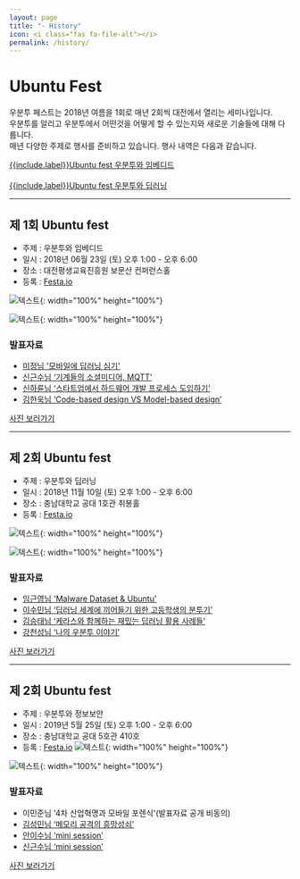 ```yaml
---
layout: page
title: "- History"
icon: <i class="fas fa-file-alt"></i>
permalink: /history/
---
```


# Ubuntu Fest
우분투 페스트는 2018년 여름을 1회로 매년 2회씩 대전에서 열리는 세미나입니다.<br/>
우분투를 알리고 우분투에서 어떤것을 어떻게 할 수 있는지와 새로운 기술들에 대해 다룹니다.<br/>
매년 다양한 주제로 행사를 준비하고 있습니다. 행사 내역은 다음과 같습니다.<br/>

<a class="btn btn-primary" href="https://fest.ubuntu-kr.org/history/#1" role="button"><i class="far fa-file-alt"></i> {{include.label}}Ubuntu fest 우분투와 임베디드</a> <br/><br/>
<a class="btn btn-primary" href="https://fest.ubuntu-kr.org/history/#2" role="button"><i class="far fa-file-alt"></i> {{include.label}}Ubuntu fest 우분투와 딥러닝</a> <br/>

---
<a id="1"></a>

## 제 1회 Ubuntu fest
* 주제 : 우분투와 임베디드
* 일시 : 2018년 06월 23일 (토) 오후 1:00 - 오후 6:00
* 장소 : 대전평생교육진흥원 보문산 컨퍼런스홀
* 등록 : [Festa.io](https://festa.io/events/36)


![텍스트](https://lh3.googleusercontent.com/y-d_L793623BpuBRVfHla8IEeToXFBxp0IMLCm1jaxo0jazyxlapUuyEuEkD-0acVsQa6xy-lKTxb0NooyZ-Exe6DQ4_r5aYhuR70EarRlcAzIsZATHXbi7lOSwFLvcoT19ZbVg0QlH4-q4sOdtrIVfZPYd76_wVFhuWbohhlcLuyTvrx8nCs8GOqNSZtaUl7ORsLDNB3AGS5GMF-WKXoqQ4H-t-F69io_d_VglZGj7MxRGqgwgzrjH29A534p1qoq7-3gz4C-RaiCwnuCol1pnYCZtS2my6gRXaHP7CIZ_5OZtJRW7VmHHq4RbP5MDhd8zocKYq3w9xTPX74r3YqNJydT7oILgBAiRn98k9iAE18RzlIiFCPqNCdkmiCUUMoa4xwqbBeEfCO5MRMn-u12lEfnRkZ0SGT2UUkntGmrPqgkpOXLWqKLTP7yZ-HLSHHtJKY4cK_5juaU4o4GbVwkKcUT1PPrvKaEwoGVvZdoFTT4bahVpiiouzWfk1ybqRgUHrbDkN4WzLRhea9OQq-Hy4RtWh2lrH5I_my0tDzurG_BA5Fj6IMn0ta9xskY26dXlQwb-uJpwDuH7jbcCB7UKzm41_ul2uZ3qo2kVcWbregyE2EvDcJF2nTr4wIEdUtt6hA4Lgz0J6nPSKKsAa0_yis78eemMxFdI1jYJDLFi0cIPEMj5aTegJ=w1265-h949-no){: width="100%" height="100%"}

![텍스트](https://lh3.googleusercontent.com/J9NPJ2Pnnbgo6XE8D56AKqwNhx98s0X618rKPMtfpMHsS6fwkfge-JWhvLnfo_TwW04jWFyGPyizKLoB5vDHQQ_G6HTWe4Av_wbHQgjf2OI2wxOa6-8wEpC6OfQiU44HkwUW9owUk-y4umBPyBBRmhIZGeanY-5aAvChzNvhRcIN_QMoBq2RRdxiObRPBjVekf0T61MLbCbGM4HopoHiGWhbSFjsdKzqpYmFM0jbgcUKGt4UGSfHAamf09E_DZV6yI9Ue8W-F1v-Gef67lpI1s1upuv2qHj9BtJOwGPLQf2lip6DQVEQmofQjtzb5osR6Siu3Nvw-neVDd1SZEjcA5DCU0xGaQMuNIpYhBVkN2fKJRw63OCV32fgtNiCvk4jeV1sZdtWTvscZfXEuJOo9UDuFs9ElNJNFGzf0nl_US3avGrj6jVpnbr49AgmA_Bo1Ik4tZNSF5zp5RPmUgWXy33IF8PnhRrgAOyTJW4vxzIW_meZTlLx9xZ_NFYGZgH9y6OuBhlRRv8JfTK227rtJdybbQjxXssSZlIOk6lP-in-1zIhXJIaNJfam_paKKL1An7MyTKup9PDdaccA_xpimxeraxLD390cY3f_GmCcF5-PHXpVld_n-MXb91QEaWp7tTl2xNe06F5HErNU4NHonDe-dj5ym7ghzFuIrnNQ1x5G5BeNd8Q1Ld4=w1688-h949-no){: width="100%" height="100%"}

### 발표자료
- [미정님 '모바일에 딥러닝 심기'](https://www.slideshare.net/UbuntuKorea/ss-102920185)
- [신근수님 ‘기계들의 소셜미디어, MQTT’](https://www.slideshare.net/UbuntuKorea/mqtt-102921138)
- [신하륜님 ‘스타트업에서 하드웨어 개발 프로세스 도입하기’](https://www.slideshare.net/UbuntuKorea/ss-102922171)
- [김한욱님 ‘Code-based design VS Model-based design’](https://www.slideshare.net/UbuntuKorea/ss-102920185)
<!-- 한욱님 링크 수정 필요 -->


<a role="button" class="btn btn-primary btn-lg btn-primary"
  href="https://photos.google.com/share/AF1QipNfoD6NeFL0aEEcF5lA0fuO6quXPkId7SaaHOZ8HBgUKtWCwmWn1shU9Cqs7dJf_A?key=TFRwMVdjSFdsSFppRmZNeEZoMDg2UXhBQlEyN0Z3">
<i class="fas fa-images"></i> 사진 보러가기</a>

---
<a id="2"></a>

## 제 2회 Ubuntu fest
* 주제 : 우분투와 딥러닝
* 일시 : 2018년 11월 10일 (토) 오후 1:00 - 오후 6:00
* 장소 : 충남대학교 공대 1호관 취봉홀
* 등록 : [Festa.io](https://festa.io/events/94)


![텍스트](https://lh3.googleusercontent.com/nkQincgAWYyJayXxdUleQcJ0OszWqiP9NTZLHD4zt_kyVE5UO4U7RqelV1WSpQvySwIXRJSuowgB1-N2uSMxJBJrnTx5U3e1NcP-NEF8pef2EvfRfXo9eaSkLNYzfSBGMSGQl0jkWOBUEGQOwf67K-nQl3OATY0KMerSj1m9dXNjQ0ohdD-_aswHiJsWp-SOjK7FuyILWokLuIFG-2HvegCzEPUYUYogbQsJVapE11Mn5TgGD6rQekRozp3UnXtNEMIe5WqxBZ4efHe9ME8kU5KbMEw1O2VVkjLIaQmPpsYLVqwxWNka3tLnMQ430XBIH_-kgCeho1K3tHw1CLxg7B1RgO1Bjs1Fmkus32xuXtwhJQntVqt1yValpwCJNZtBsX-z60dKsVJBH1YS_1hwJdK7a8MdNpc5XUaJI3ebBxTAVqeNUWFiujrhZ53gEuxt8cJZqYqkENSCfhOev_81EVXvUNJEoHu7W2bERyx-uD0FD57tXzga6btAuAX4u5hqmf5tWHv7zx86QrBq4nDW7CRVP17f9RqJWXTLw-qU6sEoK8dY8TNknUg_HvRuzRk9wbI1AcMfDfe78VEKDi11tfb3l9nAFXWR2Kh3An0f7oAheJsBC4SV4ElBuZ4O67o3Fyf85l3mqZWPXgzHX3YBFiJDY7E3TK_GYi1t2YGfuIsQoyIeVFV0MNVQ__lVJHHL8ByrqrVFO0MM2BSBeJI=w960-h720-no){: width="100%" height="100%"}

![텍스트](https://lh3.googleusercontent.com/OZIrkZgRAJNUYJ67QDnuOJfa1tFWk8isWchNqCnlBbe0V7q7Umm92Go0A_A23jYpLJTdLjVnTix2-SlTU3qnq5L8V6M4sxjrGD-cD4B-udy7cFZDVwzLRUiU3_zyq72MPgRH7bZzi3IC22-xA0SHrnFKivnkwbiClrqR-mNTgOYkoQGj2SWs3s_F3WzAdy0sZuLufORNi4A9_vxQlFsC_uWGrCjgGB0MB-xqkImgdodga48SqMHhjGu3R_JR-VGbD2iRTpcE8pGo4_1ocNvQrwF9wGLVRLsMZQ56VCie4fmjqT5q78Y7qTWKee0caij7hT0zPDaLBPYFyKtWc9Bzp-ibUYbuTCGyhWfNL5sOG_MKZw6uuZ_1duoA02W1WpiQScGM4p6G7JL7hHpCyjt4gAHMiUKF3NDGsKdKW9iRlKkI7vJ6D4d7_9Or9zLqEmNXDWZ0FR4_RMGeAgJooCyBMgyOyg5ubbWpTQ_jCRsiuNkjMMpsajE8L8Xxx0kvbBPOmMmaOYNwaPFG4u2tMG-p5BUr55FLYByGegWsGX4QaHIsWXB2pPOAxjA5V-lO_-Of7p6JPszM0d1BF29BsbIat1RCqcIr8WPq-JGhiLxNE5KuA0WjoHc9RdFwcxQ__IGZXFMV88iDfc8XVwGrk4KUBd2XRRitkeTdH8vRtd1s3Ufl55uaJS0KjsUUz4zRkX3SSqGvNa--uI9lmzGkdfs=w1259-h944-no){: width="100%" height="100%"}

### 발표자료
- [임근영님 'Malware Dataset & Ubuntu'](https://www.slideshare.net/UbuntuKorea/malware-dataset-ubuntu)
- [이수민님 ‘딥러닝 세계에 끼어들기 위한 고등학생의 분투기’](https://www.slideshare.net/UbuntuKorea/ss-122568570)
- [김승태님 ‘케라스와 함께하는 재밌는 딥러닝 활용 사례들’](https://www.slideshare.net/UbuntuKorea/ss-122568592)
- [강천성님 ‘나의 우분투 이야기’](https://www.slideshare.net/UbuntuKorea/ss-122568665)

<a role="button" class="btn btn-primary btn-lg btn-primary"
  href="https://photos.google.com/share/AF1QipMqo1F24NLH50wH-1RoWgEwnvtVw8VQzVuX72AnxznzITnAyQIe0NF8hchxfVvJ3Q?key=YTAxOUtzWTAtMTVhaDNpaXY2RkpyRTZsWjhEbG9B">
<i class="fas fa-images"></i> 사진 보러가기</a>

---
<a id="2"></a>

## 제 2회 Ubuntu fest
* 주제 : 우분투와 정보보안
* 일시 : 2019년 5월 25일 (토) 오후 1:00 - 오후 6:00
* 장소 : 충남대학교 공대 5호관 410호
* 등록 : [Festa.io](https://festa.io/events/291)
![텍스트](){: width="100%" height="100%"}

![텍스트](){: width="100%" height="100%"}

### 발표자료
- 이민준님 '4차 산업혁명과 모바일 포렌식'(발표자료 공개 비동의)
- [김성민님 ‘메모리 공격의 흥망성쇠’](https://www.slideshare.net/UbuntuKorea/memory-attack-the-memory-attack-techniques)
- [안이수님 ‘mini session’](https://www.slideshare.net/UbuntuKorea/open-source-and-the-license)
- [신근수님 ‘mini session’](https://www.slideshare.net/UbuntuKorea/overview-of-the-flatpak)

<a role="button" class="btn btn-primary btn-lg btn-primary"
  href="https://photos.app.goo.gl/baCftFRbzDNJHzJr7">
<i class="fas fa-images"></i> 사진 보러가기</a>
